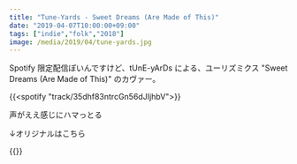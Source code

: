 ```yaml
---
title: "Tune-Yards - Sweet Dreams (Are Made of This)"
date: "2019-04-07T10:00:00+09:00"
tags: ["indie","folk","2018"]
image: /media/2019/04/tune-yards.jpg
---
```


Spotify 限定配信ぽいんですけど、tUnE-yArDs による、ユーリズミクス "Sweet Dreams (Are Made of This)" のカヴァー。

{{<spotify "track/35dhf83ntrcGn56dJIjhbV">}}

声がええ感じにハマっとる

↓オリジナルはこちら

{{<youtube src="qeMFqkcPYcg" title="Eurythmics - Sweet Dreams (Are Made of This)">}}
